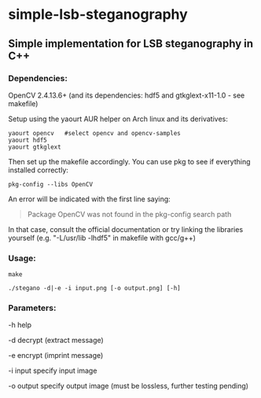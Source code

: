 # simple-lsb-steganography
## Simple implementation for LSB steganography in C++

### Dependencies:

  OpenCV 2.4.13.6+ (and its dependencies: hdf5 and gtkglext-x11-1.0 - see makefile)

  Setup using the yaourt AUR helper on Arch linux and its derivatives:
  
  ```
  yaourt opencv   #select opencv and opencv-samples
  yaourt hdf5
  yaourt gtkglext
  ```
  
  Then set up the makefile accordingly. You can use pkg to see if everything installed correctly:
  
  ```
  pkg-config --libs OpenCV
  ```
  
  An error will be indicated with the first line saying:
  > Package OpenCV was not found in the pkg-config search path
  
  In that case, consult the official documentation or try linking the libraries yourself (e.g. "-L/usr/lib -lhdf5" in makefile with gcc/g++)

### Usage:

  ```
  make
  
  ./stegano -d|-e -i input.png [-o output.png] [-h]
  ```
  
### Parameters:

  -h            help
  
  -d            decrypt (extract message)
  
  -e            encrypt (imprint message)
  
  -i  input     specify input image
  
  -o  output    specify output image  (must be lossless, further testing pending)
